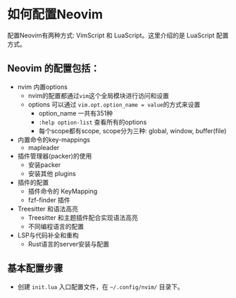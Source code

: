 # 如何配置Neovim

配置Neovim有两种方式: VimScript 和 LuaScript。这里介绍的是 LuaScript 配置方式。

## Neovim 的配置包括：

- nvim 内置options
  - nvim的配置都通过`vim`这个全局模块进行访问和设置
  - options 可以通过 `vim.opt.option_name = value`的方式来设置
    - option_name 一共有351种
    - `:help option-list` 查看所有的options
    - 每个scope都有scope, scope分为三种: global, window, buffer(file)
- 内置命令的key-mappings
  - mapleader
- 插件管理器(packer)的使用
  - 安装packer
  - 安装其他 plugins
- 插件的配置
  - 插件命令的 KeyMapping
  - fzf-finder 插件
- Treesitter 和语法高亮
  - Treesitter 和主题插件配合实现语法高亮
  - 不同编程语言的配置
- LSP与代码补全和重构
  - Rust语言的server安装与配置

## 基本配置步骤

- 创建 `init.lua` 入口配置文件，在 `~/.config/nvim/` 目录下。


